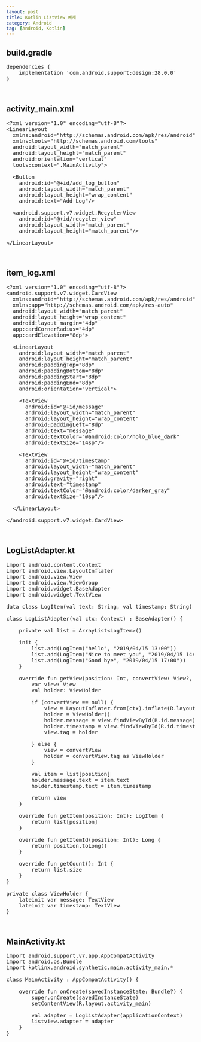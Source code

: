 ```yaml
---
layout: post
title: Kotlin ListView 예제
category: Android
tag: [Android, Kotlin]
---
```


## build.gradle

<pre class="prettyprint">
dependencies {
    implementation 'com.android.support:design:28.0.0'
}
</pre>

<br>

## activity_main.xml

<pre class="prettyprint">
&lt;?xml version="1.0" encoding="utf-8"?&gt;
&lt;LinearLayout
  xmlns:android="http://schemas.android.com/apk/res/android"
  xmlns:tools="http://schemas.android.com/tools"
  android:layout_width="match_parent"
  android:layout_height="match_parent"
  android:orientation="vertical"
  tools:context=".MainActivity"&gt;

  &lt;Button
    android:id="@+id/add_log_button"
    android:layout_width="match_parent"
    android:layout_height="wrap_content"
    android:text="Add Log"/&gt;

  &lt;android.support.v7.widget.RecyclerView
    android:id="@+id/recycler_view"
    android:layout_width="match_parent"
    android:layout_height="match_parent"/&gt;

&lt;/LinearLayout&gt;
</pre>

<br>

## item_log.xml

<pre class="prettyprint">
&lt;?xml version="1.0" encoding="utf-8"?&gt;
&lt;android.support.v7.widget.CardView
  xmlns:android="http://schemas.android.com/apk/res/android"
  xmlns:app="http://schemas.android.com/apk/res-auto"
  android:layout_width="match_parent"
  android:layout_height="wrap_content"
  android:layout_margin="4dp"
  app:cardCornerRadius="4dp"
  app:cardElevation="8dp"&gt;

  &lt;LinearLayout
    android:layout_width="match_parent"
    android:layout_height="match_parent"
    android:paddingTop="8dp"
    android:paddingBottom="8dp"
    android:paddingStart="8dp"
    android:paddingEnd="8dp"
    android:orientation="vertical"&gt;

    &lt;TextView
      android:id="@+id/message"
      android:layout_width="match_parent"
      android:layout_height="wrap_content"
      android:paddingLeft="8dp"
      android:text="message"
      android:textColor="@android:color/holo_blue_dark"
      android:textSize="14sp"/&gt;

    &lt;TextView
      android:id="@+id/timestamp"
      android:layout_width="match_parent"
      android:layout_height="wrap_content"
      android:gravity="right"
      android:text="timestamp"
      android:textColor="@android:color/darker_gray"
      android:textSize="10sp"/&gt;

  &lt;/LinearLayout&gt;

&lt;/android.support.v7.widget.CardView&gt;
</pre>

<br>

## LogListAdapter.kt

<pre class="prettyprint">
import android.content.Context
import android.view.LayoutInflater
import android.view.View
import android.view.ViewGroup
import android.widget.BaseAdapter
import android.widget.TextView

data class LogItem(val text: String, val timestamp: String)

class LogListAdapter(val ctx: Context) : BaseAdapter() {

    private val list = ArrayList&lt;LogItem&gt;()

    init {
        list.add(LogItem("hello", "2019/04/15 13:00"))
        list.add(LogItem("Nice to meet you", "2019/04/15 14:00"))
        list.add(LogItem("Good bye", "2019/04/15 17:00"))
    }

    override fun getView(position: Int, convertView: View?, parent: ViewGroup?): View {
        var view: View
        val holder: ViewHolder

        if (convertView == null) {
            view = LayoutInflater.from(ctx).inflate(R.layout.item_log, parent, false)
            holder = ViewHolder()
            holder.message = view.findViewById(R.id.message)
            holder.timestamp = view.findViewById(R.id.timestamp)
            view.tag = holder

        } else {
            view = convertView
            holder = convertView.tag as ViewHolder
        }

        val item = list[position]
        holder.message.text = item.text
        holder.timestamp.text = item.timestamp

        return view
    }

    override fun getItem(position: Int): LogItem {
        return list[position]
    }

    override fun getItemId(position: Int): Long {
        return position.toLong()
    }

    override fun getCount(): Int {
        return list.size
    }
}

private class ViewHolder {
    lateinit var message: TextView
    lateinit var timestamp: TextView
}
</pre>

<br>

## MainActivity.kt

<pre class="prettyprint">
import android.support.v7.app.AppCompatActivity
import android.os.Bundle
import kotlinx.android.synthetic.main.activity_main.*

class MainActivity : AppCompatActivity() {

    override fun onCreate(savedInstanceState: Bundle?) {
        super.onCreate(savedInstanceState)
        setContentView(R.layout.activity_main)

        val adapter = LogListAdapter(applicationContext)
        listview.adapter = adapter
    }
}
</pre>

